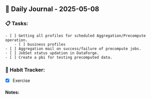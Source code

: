 ## 📝 Daily Journal - 2025-05-08

### 📋 Tasks:
	- [ ] Getting all profiles for scheduled Aggregation/Precompute operation.
		- [ ] business profiles 
	- [ ] Aggregation mail on success/failure of precompute jobs.
	- [ ] JobSet status updation in DataForge.
	- [ ] Create a pbi for testing precomputed data.

### 🔁 Habit Tracker:
- [x] Exercise

#### Notes:

